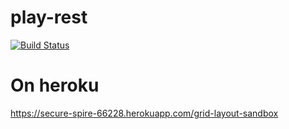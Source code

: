 # play-rest

[![Build Status](https://travis-ci.org/kuramapommel/play-rest.svg?branch=master)](https://travis-ci.org/kuramapommel/play-rest)

# On heroku

https://secure-spire-66228.herokuapp.com/grid-layout-sandbox
